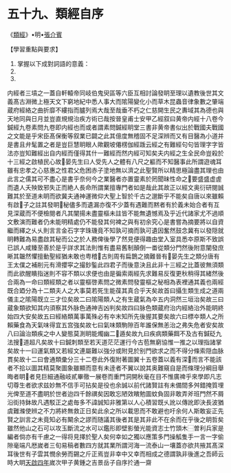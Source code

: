 # 五十九、類經自序

《[類經](https://zh.wikisource.org/wiki/%E9%A1%9E%E7%B6%93)》•明•[張介賓](https://zh.wikisource.org/wiki/Author:張介賓)　

【學習重點與要求】

1. 掌握以下成對詞語的意義：
2. 
3. 



内經者三墳之一蓋自軒轅帝同岐伯鬼臾區等六臣互相討論發眀至理以遺教後世其文義髙古淵微上極天文下窮地紀中悉人事大而隂陽變化小而草木昆蟲音律象數之肇端蔵府經絡之曲折靡不縷指而臚列焉大哉至哉垂不朽之仁慈開生民之夀域其為德也與天地同與日月並豈直規規治疾方術已哉按晉皇甫士安甲乙經叙曰黄帝内經十八卷今鍼經九卷素問九卷即内經也而或者謂素問鍼經眀堂三書非黄帝書似出於戰國夫戰國之文能是乎宋臣髙保衡等叙業已闢之此其億度無稽固不足深辨而又有目醫為小道并是書且弁髦置之者是豈巨慧眀眼人歟觀坡僊楞伽經䟦云經之有難經句句皆理字字皆法亦豈知難經出自内經而僅得其什一難經而然内經可知矣夫内經之生全民命豈殺於十三經之啟植民心故𤣥晏先生曰人受先人之體有八尺之軀而不知醫事此所謂遊魂耳雖有忠孝之心慈惠之性君父危困赤子塗地無以濟之此聖賢所以精思極論盡其理也由此言之儒其可不盡心是書乎奈何今之業醫者亦置靈素於罔聞昧性命之𤣥要盛盛虚虗而遺人夭殃致邪失正而絶人長命所謂業擅專門者如是哉此其故正以經文奥衍研閱誠難其於至道未眀而欲冀夫通神運微仰大聖上智於千古之邈斷乎不能矣自唐以來雖賴有啟𤣥子之註其發眀𤣥秘儘多而遺漏亦復不少蓋有遇難而黙者有於義未始合者有互見深蔵而不便檢閱者凡其闡揚未盡靈樞未註皆不能無遺憾焉及乎近代諸家尤不過順文敷演而難者仍未能明精處仍不能發其何裨之與有初余究心是書嘗為摘要將以自資繼而繹之乆乆則言言金石字字珠璣竟不知孰可摘而孰可遺因奮然鼓念冀有以發隠就眀轉難為易盡啟其秘而公之於人務俾後學了然見便得趣由堂入室具悉夲原斯不致誤已誤人咸臻至善於是乎詳求其法則惟有盡易舊制顛倒一畨從類分門然後附意闡發庶晰其韞然懼擅動聖經猶未敢也粤稽𨓏古則周有扁鵲之摘難晉有𤣥晏先生之類分唐有王太僕之補削元有滑攖寜之撮鈔鍳此四君子而後意決且此非十三經之比蓋彼無須類而此欲醒瞶指迷則不容不類以求便也由是徧索兩經先求難易反復更秋稍得其緒然後合兩為一命曰類經類之者以靈樞啓素問之微素問發靈樞之秘相為表裡通其義也兩經既合廼分為十二類夫人之大事莫若死生能葆其真合乎天矣故首曰攝生類生成之道兩儀主之隂陽既立三才位矣故二曰隂陽類人之有生蔵氣為夲五内洞然三垣治矣故三曰蔵象類欲知其内須察其外脉色通神吉凶判矣故四曰脉色類蔵府治内經絡治外能眀終始四大安矣故五曰經絡類萬事萬殊必有夲末知所先後握其要矣故六曰標夲類人之所賴藥食為天氣味得宜五宫強矣故七曰氣味類駒隙百年誰保無恙治之弗失危者安矣故八曰論治類疾之中人變態莫測眀能燭幽二𥪡遁矣故九曰疾病類藥餌不及古有鍼砭九法搜𤣥道超凡矣故十曰鍼刺類至若天道茫茫運行今古苞無窮協惟一推之以理指諸掌矣故十一曰運氣類又若經文連屬難以強分或附見於别門欲求之而不得分條索隠血脉貫矣故十二曰會通類彚分三十二卷此外復附著圖翼十五卷蓋以義有深𮟏而言不能該者不拾以圖其精莫聚圖象雖顯而意有未逹者不翼以說其奥難窺自是而條理分綱目舉晦者眀𨼆者見巨細通融岐貳畢徹一展卷而重門洞開秋毫在目不惟廣禆乎來學即凡志切尊生者欲求兹妙無不信手可拈矣是役也余誠以前代諸賢註有未備間多舛錯掩質埋光俾至道不盡眀於世者迨四千餘禩矣因敢忘陋效矉勉圖蚊負固非敢弄斧班門然不屑沿街持鉢故凡遇駁正之處毎多不諱誠知非雅第以人心積習既乆訛以傳訛即決長波猶虞難滌使辨之不力將終無救正日矣此余之所以載思而不敢避也吁余何人斯敢妄正先賢之訓言之未竟知必有闞余之謬而随議其後者其是其非此不在余而在乎後之眀哲矣雖然他山之石可以攻玉斷流之水可以鑑形即壁影螢光能資志士竹頭木⿱曽利兵家是編者倘亦有千慮之一得将見擇於聖人矣何幸如之獨以應策多門操觚隻手一言一字偷隙毫端凡厯嵗者三旬易稿者數四方就其業所謂河海一流泰山一壤蓋亦欲共掖其髙深耳後世有子雲其憫余勞而錫之斤正焉豈非幸中又幸而相成之德謂孰非後進之吾師云時大眀[天啟四年](https://zh.wikisource.org/wiki/Category:需要指定公元的紀年)嵗次甲子黄鍾之吉景岳子自序扵通一齋















